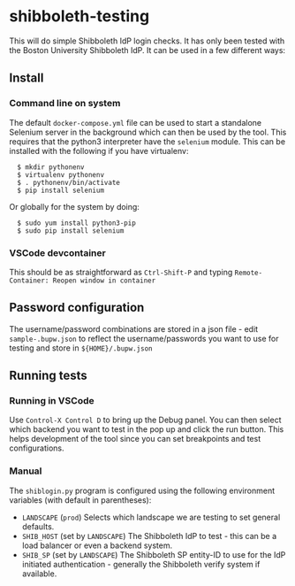 # shibboleth-testing

This will do simple Shibboleth IdP login checks.  It has only been tested with the Boston University Shibboleth IdP.  It can be used in a few different ways:

## Install

### Command line on system

The default `docker-compose.yml` file can be used to start a standalone Selenium server in the background which can then be used by the tool.  This requires
that the python3 interpreter have the `selenium` module.  This can be installed with the following if you have virtualenv:

```
  $ mkdir pythonenv
  $ virtualenv pythonenv
  $ . pythonenv/bin/activate
  $ pip install selenium
```

Or globally for the system by doing:

```
  $ sudo yum install python3-pip
  $ sudo pip install selenium
```

### VSCode devcontainer

This should be as straightforward as `Ctrl-Shift-P` and typing `Remote-Container: Reopen window in container`

## Password configuration

The username/password combinations are stored in a json file - edit `sample-.bupw.json` to reflect the username/passwords you want to use for testing and store in `${HOME}/.bupw.json`
 
## Running tests

### Running in VSCode

Use `Control-X Control D` to bring up the Debug panel.  You can then select which backend you want to test in the pop up and 
click the run button.  This helps development of the tool since you can set breakpoints and test configurations.

### Manual 

The `shiblogin.py` program is configured using the following environment variables (with default in parentheses):
- `LANDSCAPE` (`prod`) Selects which landscape we are testing to set general defaults.
- `SHIB_HOST` (set by `LANDSCAPE`) The Shibboleth IdP to test - this can be a load balancer or even a backend system.
- `SHIB_SP` (set by `LANDSCAPE`) The Shibboleth SP entity-ID to use for the IdP initiated authentication - generally the Shibboleth verify system if available. 